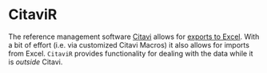 
# CitaviR

<!-- badges: start -->

<!-- badges: end -->

The reference management software [Citavi](https://www.citavi.com/de)
allows for [exports to
Excel](https://www1.citavi.com/sub/manual6/en/index.html?exporting_to_excel.html).
With a bit of effort (i.e. via customized Citavi Macros) it also allows
for imports from Excel. `CitaviR` provides functionality for dealing
with the data while it is *outside* Citavi.

<!-- ## Installation -->

<!-- You can install `CitaviR` from GitHub with `remotes`.  -->

<!-- ```{r} -->

<!-- remotes::install_github('m-clark/mixedup') -->

<!-- ``` -->

<!-- You can install the released version of CitaviR from [CRAN](https://CRAN.R-project.org) with: -->

<!-- ``` r -->

<!-- install.packages("CitaviR") -->

<!-- ``` -->

<!-- ## Example -->

<!-- This is a basic example which shows you how to solve a common problem: -->

<!-- ```{r example} -->

<!-- library(CitaviR) -->

<!-- ## basic example code -->

<!-- ``` -->
